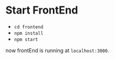 # Start FrontEnd

* `cd frontend`
* `npm install`
* `npm start`

now frontEnd is running at `localhost:3000`.
